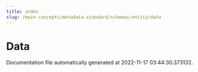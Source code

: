 ```yaml
---
title: index
slug: /main-concepts/metadata-standard/schemas/entity/data
---
```


# Data

Documentation file automatically generated at 2022-11-17 03:44:30.373132.
